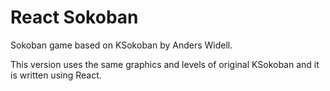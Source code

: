 # React Sokoban

Sokoban game based on KSokoban by Anders Widell.

This version uses the same graphics and levels of original KSokoban and it is written using React.
